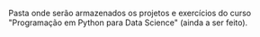 Pasta onde serão armazenados os projetos e exercícios do curso "Programação em Python para Data Science" (ainda a ser feito).

